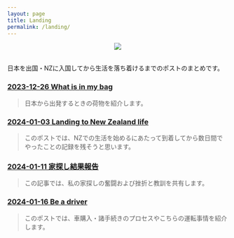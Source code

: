 ```yaml
---
layout: page
title: Landing
permalink: /landing/
---
```


<div style="text-align: center">
    <img src="../image/airnz.png"><br>
</div><br>

日本を出国・NZに入国してから生活を落ち着けるまでのポストのまとめです。

<h3>
<a href="https://mihiro1ll1.github.io/sono-in-nz/2023/12/26/what-is-in-my-bag.html" target="_blank">
2023-12-26 What is in my bag
</a>
</h3>

> 日本から出発するときの荷物を紹介します。



<h3>
<a href="https://mihiro1ll1.github.io/sono-in-nz/2024/01/03/landing-to-new-zealand-life.html" target="_blank">
2024-01-03 Landing to New Zealand life
</a>
</h3>

> このポストでは、NZでの生活を始めるにあたって到着してから数日間でやったことの記録を残そうと思います。



<h3>
<a href="https://mihiro1ll1.github.io/sono-in-nz/2024/01/11/%E5%AE%B6%E6%8E%A2%E3%81%97%E7%B5%90%E6%9E%9C%E5%A0%B1%E5%91%8A.html" target="_blank">
2024-01-11 家探し結果報告
</a>
</h3>

> この記事では、私の家探しの奮闘および挫折と教訓を共有します。



<h3>
<a href="https://mihiro1ll1.github.io/sono-in-nz/2024/01/16//be-a-driver.html" target="_blank">
2024-01-16 Be a driver
</a>
</h3>


> このポストでは、車購入・諸手続きのプロセスやこちらの運転事情を紹介します。

